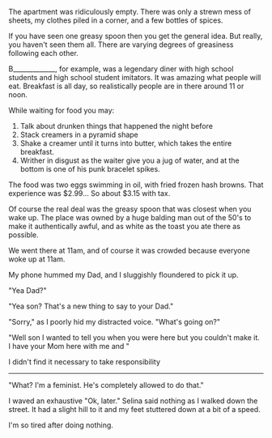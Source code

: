 The apartment was ridiculously empty. There was only a strewn mess of sheets, my clothes piled in a corner, and a few bottles of spices.


If you have seen one greasy spoon then you get the general idea. But really, you haven't seen them all. There are varying degrees of greasiness following each other.

B_____________, for example, was a legendary diner with high school students and high school student imitators. It was amazing what people will eat. Breakfast is all day, so realistically people are in there around 11 or noon.

While waiting for food you may:
1. Talk about drunken things that happened the night before
2. Stack creamers in a pyramid shape
3. Shake a creamer until it turns into butter, which takes the entire breakfast.
4. Writher in disgust as the waiter give you a jug of water, and at the bottom is one of his punk bracelet spikes.

The food was two eggs swimming in oil, with fried frozen hash browns. That experience was $2.99... So about $3.15 with tax.

Of course the real deal was the greasy spoon that was closest when you wake up. The place was owned by a huge balding man out of the 50's to make it authentically awful, and as white as the toast you ate there as possible.

We went there at 11am, and of course it was crowded because everyone woke up at 11am.

My phone hummed my Dad, and I sluggishly floundered to pick it up.

"Yea Dad?"

"Yea son? That's a new thing to say to your Dad."

"Sorry," as I poorly hid my distracted voice. "What's going on?"

"Well son I wanted to tell you when you were here but you couldn't make it. I have your Mom here with me and "

I didn't find it necessary
to take responsibility




---------

"What? I'm a feminist. He's completely allowed to do that."

I waved an exhaustive "Ok, later." Selina said nothing as I walked down the street. It had a slight hill to it and my feet stuttered down at a bit of a speed.

I'm so tired after doing nothing.
